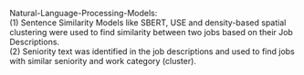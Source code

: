 Natural-Language-Processing-Models: <br>
(1) Sentence Similarity Models like SBERT, USE and density-based spatial clustering were used to find similarity between two jobs based on their Job Descriptions. <br>
(2) Seniority text was identified in the job descriptions and used to find jobs with similar seniority and work category (cluster). 
